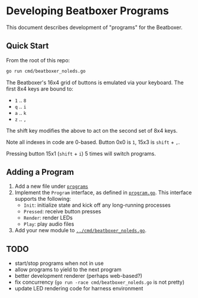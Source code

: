 # Developing Beatboxer Programs

This document describes development of "programs" for the Beatboxer.

## Quick Start

From the root of this repo:

```bash
go run cmd/beatboxer_noleds.go
```

The Beatboxer's 16x4 grid of buttons is emulated via your keyboard. The first
8x4 keys are bound to:
- `1` .. `8`
- `q` .. `i`
- `a` .. `k`
- `z` .. `,`

The shift key modifies the above to act on the second set of 8x4 keys.

Note all indexes in code are 0-based. Button 0x0 is `1`, 15x3 is `shift` + `,`.

Pressing button 15x1 (`shift` + `i`) 5 times will switch programs.

## Adding a Program

1. Add a new file under [`programs`](programs/)
1. Implement the `Program` interface, as defined in [`program.go`](program.go).
    This interface supports the following:
    - `Init`: initialize state and kick off any long-running processes
    - `Pressed`: receive button presses
    - `Render`: render LEDs
    - `Play`: play audio files
1. Add your new module to [`../cmd/beatboxer_noleds.go`](../cmd/beatboxer_noleds.go).

## TODO

- start/stop programs when not in use
- allow programs to yield to the next program
- better development renderer (perhaps web-based?)
- fix concurrency (`go run -race cmd/beatboxer_noleds.go` is not pretty)
- update LED rendering code for harness environment
